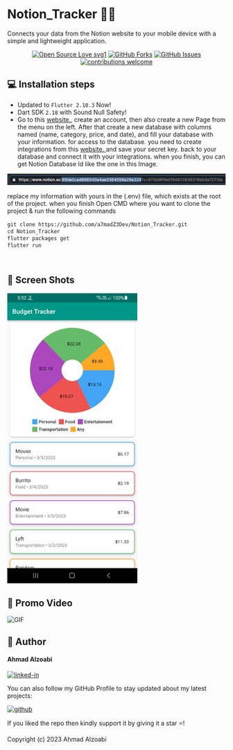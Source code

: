 # Notion_Tracker 📒📔 

Connects your data from the Notion website to your mobile device with a simple and lightweight application.

<div align="center">

[![Open Source Love svg1](https://badges.frapsoft.com/os/v1/open-source.svg?v=103)](#)
[![GitHub Forks](https://img.shields.io/github/forks/saadhaxxan/Car_Game_Python_Pygame.svg?style=social&label=Fork&maxAge=2592000)](https://github.com/a7madZ3Dev/Notion_Tracker/fork)
[![GitHub Issues](https://img.shields.io/github/issues/saadhaxxan/Car_Game_Python_Pygame.svg?style=flat&label=Issues&maxAge=2592000)](https://github.com/a7madZ3Dev/Notion_Tracker/issues)
[![contributions welcome](https://img.shields.io/badge/contributions-welcome-brightgreen.svg?style=flat&label=Contributions&colorA=red&colorB=black	)](#)

</div>

## 💻 Installation steps

- Updated to `Flutter 2.10.3` Now!
- Dart SDK `2.18` with Sound Null Safety!
- Go to this <a href="https://www.notion.so/">website.</a>, create an account,
 then also create a new Page from the menu on the left. After that create a new database
 with columns named (name, category, price, and date), and fill your database with your information.
 for access to the database. you need to create integrations from this <a href= "https://developers.notion.com/">website. </a> and save your secret key. back to your database and connect it with your integrations.
 when you finish, you can get Notion Database Id like the one in this Image.

 <img alt="jpg" src="preview/view_2.jpg" />

 replace my information with yours in the (.env) file, which exists at the root of the project.
 when you finish Open CMD where you want to clone the project & run the following commands

```
git clone https://github.com/a7madZ3Dev/Notion_Tracker.git
cd Notion_Tracker
flutter packages get
flutter run
```

<br>

## 📱 Screen Shots 

<img alt="jpg" src="preview/view_1.jpg" width= "300" /> 

## 🎥 Promo Video

<img alt="GIF" src="preview/demo_1.gif" width= "300" /> 
<br>

## 🧑 Author

#### Ahmad Alzoabi
[![linked-in](https://img.shields.io/badge/Linked_In-0077B5?style=for-the-badge&logo=LinkedIn&logoColor=white)](https://www.linkedin.com/in/ahmad-alzoabi-0623a8233/)

You can also follow my GitHub Profile to stay updated about my latest projects:

[![github](https://img.shields.io/badge/GitHub-000000?style=for-the-badge&logo=GitHub&logoColor=white)](https://github.com/a7madZ3Dev)

If you liked the repo then kindly support it by giving it a star ⭐!

Copyright (c) 2023 Ahmad Alzoabi

